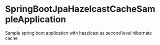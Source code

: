 # SpringBootJpaHazelcastCacheSampleApplication
Sample spring boot application with hazelcast as second level hibernate cache 
